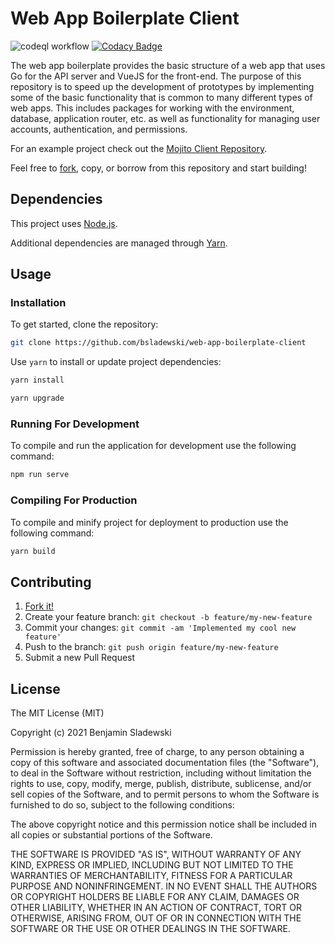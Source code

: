 # Web App Boilerplate Client

![codeql workflow](https://github.com/bsladewski/web-app-boilerplate-client/workflows/CodeQL/badge.svg)
[![Codacy Badge](https://app.codacy.com/project/badge/Grade/ce392e78389843558c6adfbf930b3c16)](https://www.codacy.com/gh/bsladewski/web-app-boilerplate-client/dashboard?utm_source=github.com&amp;utm_medium=referral&amp;utm_content=bsladewski/web-app-boilerplate-client&amp;utm_campaign=Badge_Grade)

The web app boilerplate provides the basic structure of a web app that uses Go for the API server and VueJS for the front-end. The purpose of this repository is to speed up the development of prototypes by implementing some of the basic functionality that is common to many different types of web apps. This includes packages for working with the environment, database, application router, etc. as well as functionality for managing user accounts, authentication, and permissions.

For an example project check out the [Mojito Client Repository](https://github.com/bsladewski/mojito-client).

Feel free to [fork](https://github.com/bsladewski/web-app-boilerplate-client/fork), copy, or borrow from this repository and start building!

## Dependencies

This project uses [Node.js](https://nodejs.org/en/docs/guides/getting-started-guide/).

Additional dependencies are managed through [Yarn](https://yarnpkg.com/getting-started).

## Usage

### Installation

To get started, clone the repository:

```sh
git clone https://github.com/bsladewski/web-app-boilerplate-client
```

Use `yarn` to install or update project dependencies:

```sh
yarn install
```

```sh
yarn upgrade
```

### Running For Development

To compile and run the application for development use the following command:

```sh
npm run serve
```

### Compiling For Production

To compile and minify project for deployment to production use the following command:

```sh
yarn build
```

## Contributing

1.  [Fork it!](https://github.com/bsladewski/web-app-boilerplate-client/fork)
2.  Create your feature branch: `git checkout -b feature/my-new-feature`
3.  Commit your changes: `git commit -am 'Implemented my cool new feature'`
4.  Push to the branch: `git push origin feature/my-new-feature`
5.  Submit a new Pull Request

## License

The MIT License (MIT)

Copyright (c) 2021 Benjamin Sladewski

Permission is hereby granted, free of charge, to any person obtaining a copy of this software and associated documentation files (the "Software"), to deal in the Software without restriction, including without limitation the rights to use, copy, modify, merge, publish, distribute, sublicense, and/or sell copies of the Software, and to permit persons to whom the Software is furnished to do so, subject to the following conditions:

The above copyright notice and this permission notice shall be included in all copies or substantial portions of the Software.

THE SOFTWARE IS PROVIDED "AS IS", WITHOUT WARRANTY OF ANY KIND, EXPRESS OR IMPLIED, INCLUDING BUT NOT LIMITED TO THE WARRANTIES OF MERCHANTABILITY, FITNESS FOR A PARTICULAR PURPOSE AND NONINFRINGEMENT. IN NO EVENT SHALL THE AUTHORS OR COPYRIGHT HOLDERS BE LIABLE FOR ANY CLAIM, DAMAGES OR OTHER LIABILITY, WHETHER IN AN ACTION OF CONTRACT, TORT OR OTHERWISE, ARISING FROM, OUT OF OR IN CONNECTION WITH THE SOFTWARE OR THE USE OR OTHER DEALINGS IN THE SOFTWARE.
